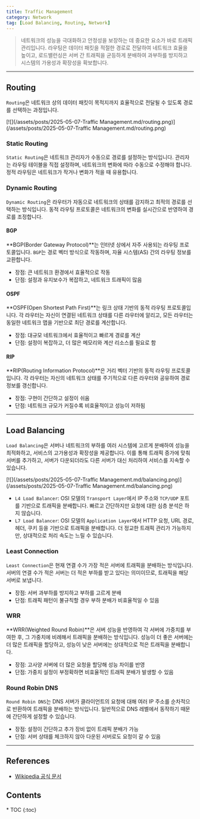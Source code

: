 ```yaml
---
title: Traffic Management
category: Network
tag: [Load Balancing, Routing, Network]
---
```


> 네트워크의 성능을 극대화하고 안정성을 보장하는 데 중요한 요소가 바로 트래픽 관리입니다. 라우팅은 데이터 패킷을 적절한 경로로 전달하여 네트워크 효율을 높이고, 로드밸런싱은 서버 간 트래픽을 균등하게 분배하여 과부하를 방지하고 시스템의 가용성과 확장성을 확보합니다. 

---

## Routing
`Routing`은 네트워크 상의 데이터 패킷이 목적지까지 효율적으로 전달될 수 있도록 경로를 선택하는 과정입니다. 

[![](/assets/posts/2025-05-07-Traffic Management.md/routing.png)](/assets/posts/2025-05-07-Traffic Management.md/routing.png)

### Static Routing
`Static Routing`은 네트워크 관리자가 수동으로 경로를 설정하는 방식입니다. 관리자는 라우팅 테이블을 직접 설정하며, 네트워크의 변화에 따라 수동으로 수정해야 합니다. 정적 라우팅은 네트워크가 작거나 변화가 적을 때 유용합니다.

### Dynamic Routing
`Dynamic Routing`은 라우터가 자동으로 네트워크의 상태를 감지하고 최적의 경로를 선택하는 방식입니다. 동적 라우팅 프로토콜은 네트워크의 변화를 실시간으로 반영하여 경로를 조정합니다. 

#### BGP
**BGP(Border Gateway Protocol)**는 인터넷 상에서 자주 사용되는 라우팅 프로토콜입니다. `BGP`는 경로 벡터 방식으로 작동하며, 자율 시스템(AS) 간의 라우팅 정보를 교환합니다. 

- 장점: 큰 네트워크 환경에서 효율적으로 작동
- 단점: 설정과 유지보수가 복잡하고, 네트워크 트래픽이 많음

#### OSPF
**OSPF(Open Shortest Path First)**는 링크 상태 기반의 동적 라우팅 프로토콜입니다. 각 라우터는 자신이 연결된 네트워크 상태를 다른 라우터에 알리고, 모든 라우터는 동일한 네트워크 맵을 기반으로 최단 경로를 계산합니다. 

- 장점: 대규모 네트워크에서 효율적이고 빠르게 경로를 계산
- 단점: 설정이 복잡하고, 더 많은 메모리와 계산 리소스를 필요로 함

#### RIP
**RIP(Routing Information Protocol)**은 거리 벡터 기반의 동적 라우팅 프로토콜입니다. 각 라우터는 자신의 네트워크 상태를 주기적으로 다른 라우터와 공유하여 경로 정보를 갱신합니다. 

- 장점: 구현이 간단하고 설정이 쉬움
- 단점: 네트워크 규모가 커질수록 비효율적이고 성능이 저하됨

---

## Load Balancing
`Load Balancing`은 서버나 네트워크의 부하를 여러 시스템에 고르게 분배하여 성능을 최적화하고, 서비스의 고가용성과 확장성을 제공합니다. 이를 통해 트래픽 증가에 맞춰 서버를 추가하고, 서버가 다운되더라도 다른 서버가 대신 처리하여 서비스를 지속할 수 있습니다.

[![](/assets/posts/2025-05-07-Traffic Management.md/balancing.png)](/assets/posts/2025-05-07-Traffic Management.md/balancing.png)

- `L4 Load Balancer`: OSI 모델의 `Transport Layer`에서 IP 주소와 `TCP/UDP` 포트를 기반으로 트래픽을 분배합니다. 빠르고 간단하지만 요청에 대한 심층 분석은 하지 않습니다.
- `L7 Load Balancer`: OSI 모델의 `Application Layer`에서 HTTP 요청, URL 경로, 헤더, 쿠키 등을 기반으로 트래픽을 분배합니다. 더 정교한 트래픽 관리가 가능하지만, 상대적으로 처리 속도는 느릴 수 있습니다.

### Least Connection
`Least Connection`은 현재 연결 수가 가장 적은 서버에 트래픽을 분배하는 방식입니다. 서버의 연결 수가 적은 서버는 더 적은 부하를 받고 있다는 의미이므로, 트래픽을 해당 서버로 보냅니다.

- 장점: 서버 과부하를 방지하고 부하를 고르게 분배
- 단점: 트래픽 패턴이 불규칙할 경우 부하 분배가 비효율적일 수 있음

### WRR
**WRR(Weighted Round Robin)**은 서버 성능을 반영하여 각 서버에 가중치를 부여한 후, 그 가중치에 비례해서 트래픽을 분배하는 방식입니다. 성능이 더 좋은 서버에는 더 많은 트래픽을 할당하고, 성능이 낮은 서버에는 상대적으로 적은 트래픽을 분배합니다.

- 장점: 고사양 서버에 더 많은 요청을 할당해 성능 차이를 반영
- 단점: 가중치 설정이 부정확하면 비효율적인 트래픽 분배가 발생할 수 있음

### Round Robin DNS
`Round Robin DNS`는 DNS 서버가 클라이언트의 요청에 대해 여러 IP 주소를 순차적으로 반환하여 트래픽을 분배하는 방식입니다. 일반적으로 DNS 레벨에서 동작하기 때문에 간단하게 설정할 수 있습니다.

- 장점: 설정이 간단하고 추가 장비 없이 트래픽 분배가 가능
- 단점: 서버 상태를 체크하지 않아 다운된 서버로도 요청이 갈 수 있음

---

## References
- [Wikipedia 공식 문서](https://wikipedia.org/wiki/)

<nav class="post-toc" markdown="1">
  <h2>Contents</h2>
* TOC
{:toc}
</nav>
